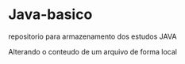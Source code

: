 # Java-basico
repositorio para armazenamento dos estudos JAVA

Alterando o conteudo de um arquivo de forma local
